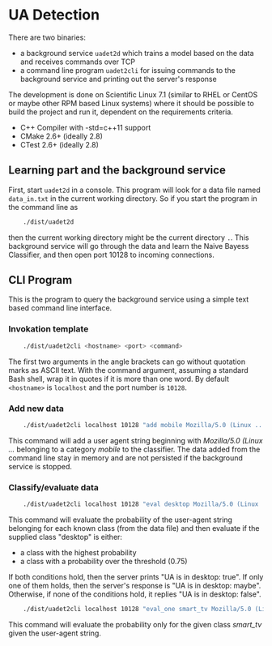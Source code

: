 # UA Detection

There are two binaries: 

- a background service `uadet2d` which trains a model based on the data and receives commands over TCP
- a command line program `uadet2cli` for issuing commands to the background service and printing out the server's response

The development is done on Scientific Linux 7.1 (similar to RHEL or CentOS or maybe other RPM based Linux systems) where it should be possible to build the project and run it, dependent on the requirements criteria.

- C++ Compiler with -std=c++11 support
- CMake 2.6+ (ideally 2.8)
- CTest 2.6+ (ideally 2.8)

## Learning part and the background service

First, start `uadet2d` in a console. This program will look for a data file named `data_in.txt` in the current working directory. So if you start the program in the command line as 

```bash
    ./dist/uadet2d
```

then the current working directory might be the current directory `.`. This background service will go through the data and learn the Naive Bayess Classifier, and then open port 10128 to incoming connections.

## CLI Program

This is the program to query the background service using a simple text based command line interface.

### Invokation template

```bash
    ./dist/uadet2cli <hostname> <port> <command>
```

The first two arguments in the angle brackets can go without quotation marks as ASCII text. With the command argument, assuming a standard Bash shell, wrap it in quotes if it is more than one word. By default `<hostname>` is `localhost` and the port number is `10128`.

### Add new data

```bash
    ./dist/uadet2cli localhost 10128 "add mobile Mozilla/5.0 (Linux ..."
```

This command will add a user agent string beginning with *Mozilla/5.0 (Linux ...* belonging to a category *mobile* to the classifier. The data added from the command line stay in memory and are not persisted if the background service is stopped.

### Classify/evaluate data

```bash
    ./dist/uadet2cli localhost 10128 "eval desktop Mozilla/5.0 (Linux ..."
```

This command will evaluate the probability of the user-agent string belonging for each known class (from the data file) and then evaluate if the supplied class "desktop" is either:

- a class with the highest probability
- a class with a probability over the threshold (0.75)

If both conditions hold, then the server prints "UA is in desktop: true". If only one of them holds, then the server's response is "UA is in desktop: maybe". Otherwise, if none of the conditions hold, it replies "UA is in desktop: false".

```bash
    ./dist/uadet2cli localhost 10128 "eval_one smart_tv Mozilla/5.0 (Linux ..."
```

This command will evaluate the probability only for the given class *smart_tv* given the user-agent string.
